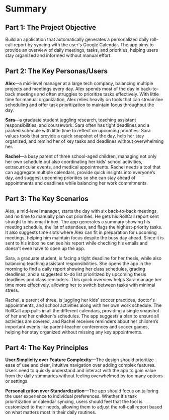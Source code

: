 # Summary

## Part 1: The Project Objective
Build an application that automatically generates a personalized daily roll-call report by syncing with the user's Google Calendar. The app aims to provide an overview of daily meetings, tasks, and priorities, helping users stay organized and informed without manual effort.

## Part 2: The Key Personas/Users
**Alex**—a mid-level manager at a large tech company, balancing multiple projects and meetings every day. Alex spends most of the day in back-to-back meetings and often struggles to prioritize tasks effectively. With little time for manual organization, Alex relies heavily on tools that can streamline scheduling and offer task prioritization to maintain focus throughout the day.

**Sara**—a graduate student juggling research, teaching assistant responsibilities, and coursework. Sara often has tight deadlines and a packed schedule with little time to reflect on upcoming priorities. Sara values tools that provide a quick snapshot of the day, help her stay organized, and remind her of key tasks and deadlines without overwhelming her.

**Rachel**—a busy parent of three school-aged children, managing not only her own schedule but also coordinating her kids' school activities, extracurricular events, and medical appointments. Rachel needs a tool that can aggregate multiple calendars, provide quick insights into everyone’s day, and suggest upcoming priorities so she can stay ahead of appointments and deadlines while balancing her work commitments.

## Part 3: The Key Scenarios
Alex, a mid-level manager, starts the day with six back-to-back meetings, and no time to manually plan out priorities. He gets his RollCall report sent straight to his email inbox. The app generates a summary showing his meeting schedule, the list of attendees, and flags the highest-priority tasks. It also suggests time slots where Alex can fit in preparation for upcoming meetings, helping him maintain focus despite the busy day ahead. Since it is sent to his inbox he can see his report while checking his emails and doesn't even have to open up the app. 

Sara, a graduate student, is facing a tight deadline for her thesis, while also balancing teaching assistant responsibilities. She opens the app in the morning to find a daily report showing her class schedules, grading deadlines, and a suggested to-do list prioritized by upcoming thesis deadlines and class reminders. This quick overview helps Sara manage her time more effectively, allowing her to switch between tasks with minimal stress.

Rachel, a parent of three, is juggling her kids' soccer practices, doctor's appointments, and school activities along with her own work schedule. The RollCall app pulls in all the different calendars, providing a single snapshot of her and her children's schedules. The app suggests a plan to ensure all activities are covered, and Rachel receives reminders about her children’s important events like parent-teacher conferences and soccer games, helping her stay organized without missing any key appointments.

## Part 4: The Key Principles 
**User Simplicity over Feature Complexity**—The design should prioritize ease of use and clear, intuitive navigation over adding complex features. Users need to quickly understand and interact with the app to gain value from the daily summaries without feeling overwhelmed by too many options or settings.

**Personalization over Standardization**—The app should focus on tailoring the user experience to individual preferences. Whether it's task prioritization or calendar syncing, users should feel that the tool is customized to their needs, allowing them to adjust the roll-call report based on what matters most in their daily routines.
